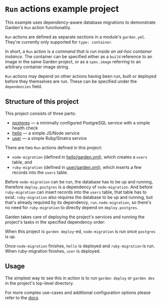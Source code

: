 # `Run` actions example project

This example uses dependency-aware database migrations to demonstrate Garden's `Run` action functionality.

`Run` actions are defined as separate sections in a module's `garden.yml`. They're currently only supported for `type: container`.

In short, a `Run` action is a _command that is run inside an ad-hoc container instance_. The container can be specified either as a `build` reference to an image in the same Garden project, or as a `spec.image` referring to an arbitrary container image string.

`Run` actions may depend on other actions having been run, built or deployed before they themselves are run. These can be specified under the `dependencies` field.

## Structure of this project

This project consists of three parts:

- [postgres](postgres/garden.yml) — a minimally configured PostgreSQL service with a simple health check
- [hello](hello/garden.yml) — a simple JS/Node service
- [user](user/garden.yml) — a simple Ruby/Sinatra service

There are two `Run` actions defined in this project:

- `node-migration` (defined in [hello/garden.yml](hello/garden.yml)), which creates a `users` table, and
- `ruby-migration` (defined in [user/garden.yml](user/garden.yml)), which inserts a few records into the `users` table.

Before `node-migration` can be run, the database has to be up and running, therefore `deploy.postgres` is a dependency of `node-migration`. And before `ruby-migration` can insert records into the `users` table, that table has to exist. `ruby-migration` also requires the database to be up and running, but that's already required by its dependency, `run.node-migration`, so there's no need for `ruby-migration` to directly depend on `deploy.postgres`.

Garden takes care of deploying the project's services and running the project's tasks in the specified dependency order:

When this project is `garden deploy`-ed, `node-migration` is run once `postgres` is up.

Once `node-migration` finishes, `hello` is deployed and `ruby-migration` is run. When ruby-migration finishes, `user` is deployed.

## Usage

The simplest way to see this in action is to run `garden deploy` or `garden dev` in the project's top-level directory.

For more complex use-cases and additional configuration options please refer to the [docs](../../docs/using-garden/runs.md).

